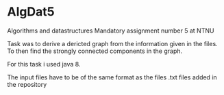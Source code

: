 # AlgDat5
Algorithms and datastructures Mandatory assignment number 5 at NTNU

Task was to derive a dericted graph from the information given in the files. To then find the strongly connected components in the graph.

For this task i used java 8.

The input files have to be of the same format as the files .txt files added in the repository
